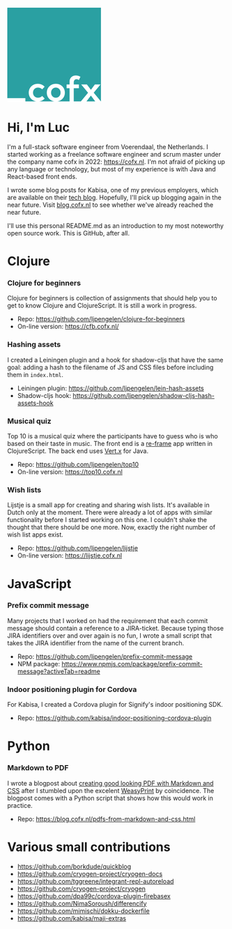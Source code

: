 ![cofx logo](cofx-logo-vierkant.svg)

# Hi, I'm Luc

I'm a full-stack software engineer from Voerendaal, the Netherlands.
I started working as a freelance software engineer and scrum master under the company name cofx in 2022: https://cofx.nl.
I'm not afraid of picking up any language or technology, but most of my experience is with Java and React-based front ends.

I wrote some blog posts for Kabisa, one of my previous employers, which are available on their [tech blog](https://www.kabisa.nl/tech/). 
Hopefully, I'll pick up blogging again in the near future.
Visit [blog.cofx.nl](https://blog.cofx.nl) to see whether we've already reached the near future.

I'll use this personal README.md as an introduction to my most noteworthy open source work.
This is GitHub, after all.

# Clojure

### Clojure for beginners

Clojure for beginners is collection of assignments that should help you to get to know Clojure and ClojureScript.
It is still a work in progress.

* Repo: https://github.com/ljpengelen/clojure-for-beginners
* On-line version: https://cfb.cofx.nl/

### Hashing assets

I created a Leiningen plugin and a hook for shadow-cljs that have the same goal: adding a hash to the filename of JS and CSS files before including them in `index.html`.

* Leiningen plugin: https://github.com/ljpengelen/lein-hash-assets
* Shadow-cljs hook: https://github.com/ljpengelen/shadow-cljs-hash-assets-hook

### Musical quiz

Top 10 is a musical quiz where the participants have to guess who is who based on their taste in music.
The front end is a [re-frame](https://github.com/day8/re-frame) app written in ClojureScript.
The back end uses [Vert.x](https://vertx.io/) for Java.

* Repo: https://github.com/ljpengelen/top10
* On-line version: https://top10.cofx.nl

### Wish lists

Lijstje is a small app for creating and sharing wish lists.
It's available in Dutch only at the moment.
There were already a lot of apps with similar functionality before I started working on this one.
I couldn't shake the thought that there should be one more.
Now, exactly the right number of wish list apps exist.

* Repo: https://github.com/ljpengelen/lijstje
* On-line version: https://lijstje.cofx.nl

# JavaScript

### Prefix commit message

Many projects that I worked on had the requirement that each commit message should contain a reference to a JIRA-ticket.
Because typing those JIRA identifiers over and over again is no fun, I wrote a small script that takes the JIRA identifier from the name of the current branch.

* Repo: https://github.com/ljpengelen/prefix-commit-message
* NPM package: https://www.npmjs.com/package/prefix-commit-message?activeTab=readme

### Indoor positioning plugin for Cordova

For Kabisa, I created a Cordova plugin for Signify's indoor positioning SDK.

* Repo: https://github.com/kabisa/indoor-positioning-cordova-plugin

# Python

### Markdown to PDF

I wrote a blogpost about [creating good looking PDF with Markdown and CSS](https://blog.cofx.nl/pdfs-from-markdown-and-css.html) after I stumbled upon the excelent [WeasyPrint](https://weasyprint.org/) by coincidence.
The blogpost comes with a Python script that shows how this would work in practice.

* Repo: https://blog.cofx.nl/pdfs-from-markdown-and-css.html

# Various small contributions

* https://github.com/borkdude/quickblog
* https://github.com/cryogen-project/cryogen-docs
* https://github.com/tggreene/integrant-repl-autoreload
* https://github.com/cryogen-project/cryogen
* https://github.com/dpa99c/cordova-plugin-firebasex
* https://github.com/NimaSoroush/differencify
* https://github.com/mimischi/dokku-dockerfile
* https://github.com/kabisa/maji-extras

